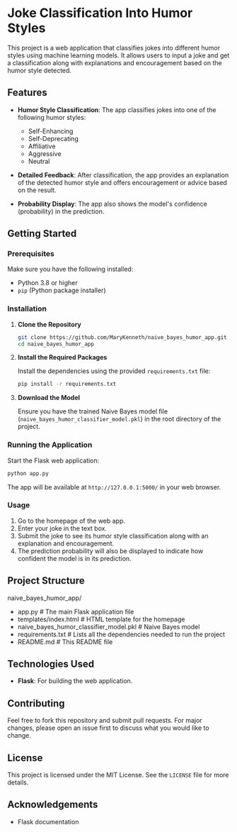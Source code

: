 # Joke Classification Into Humor Styles

This project is a web application that classifies jokes into different humor styles using machine learning models. It allows users to input a joke and get a classification along with explanations and encouragement based on the humor style detected.

## Features

- **Humor Style Classification**: The app classifies jokes into one of the following humor styles:
  - Self-Enhancing
  - Self-Deprecating
  - Affiliative
  - Aggressive
  - Neutral

- **Detailed Feedback**: After classification, the app provides an explanation of the detected humor style and offers encouragement or advice based on the result.

- **Probability Display**: The app also shows the model's confidence (probability) in the prediction.

## Getting Started

### Prerequisites

Make sure you have the following installed:

- Python 3.8 or higher
- `pip` (Python package installer)

### Installation

1. **Clone the Repository**

   ```bash
   git clone https://github.com/MaryKenneth/naive_bayes_humor_app.git
   cd naive_bayes_humor_app
   ```

2. **Install the Required Packages**

   Install the dependencies using the provided `requirements.txt` file:

   ```bash
   pip install -r requirements.txt
   ```

3. **Download the Model**

   Ensure you have the trained Naive Bayes model file (`naive_bayes_humor_classifier_model.pkl`) in the root directory of the project.

### Running the Application

Start the Flask web application:

```bash
python app.py
```

The app will be available at `http://127.0.0.1:5000/` in your web browser.

### Usage

1. Go to the homepage of the web app.
2. Enter your joke in the text box.
3. Submit the joke to see its humor style classification along with an explanation and encouragement.
4. The prediction probability will also be displayed to indicate how confident the model is in its prediction.

## Project Structure

naive_bayes_humor_app/
- app.py                                   # The main Flask application file
- templates/index.html                     # HTML template for the homepage
- naive_bayes_humor_classifier_model.pkl   # Naive Bayes model
- requirements.txt                         # Lists all the dependencies needed to run the project
- README.md                                # This README file


## Technologies Used

- **Flask**: For building the web application.

## Contributing

Feel free to fork this repository and submit pull requests. For major changes, please open an issue first to discuss what you would like to change.

## License

This project is licensed under the MIT License. See the `LICENSE` file for more details.

## Acknowledgements
- Flask documentation
